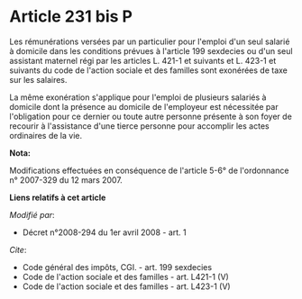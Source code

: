 # Article 231 bis P

Les rémunérations versées par un particulier pour l'emploi d'un seul salarié à domicile dans les conditions prévues à
l'article 199 sexdecies ou d'un seul assistant maternel régi par les articles L. 421-1 et suivants et L. 423-1 et suivants du
code de l'action sociale et des familles sont exonérées de taxe sur les salaires. 

La même exonération s'applique pour l'emploi de plusieurs salariés à domicile dont la présence au domicile de l'employeur est
nécessitée par l'obligation pour ce dernier ou toute autre personne présente à son foyer de recourir à l'assistance d'une
tierce personne pour accomplir les actes ordinaires de la vie.

**Nota:**

Modifications effectuées en conséquence de l'article 5-6° de l'ordonnance n° 2007-329 du 12 mars 2007.

**Liens relatifs à cet article**

_Modifié par_:

  - Décret n°2008-294 du 1er avril 2008 - art. 1

_Cite_:

  - Code général des impôts, CGI. - art. 199 sexdecies
  - Code de l'action sociale et des familles - art. L421-1 (V)
  - Code de l'action sociale et des familles - art. L423-1 (V)
